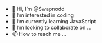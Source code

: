 - 👋 Hi, I’m @Swapnodd
- 👀 I’m interested in coding 
- 🌱 I’m currently learning JavaScript 
- 💞️ I’m looking to collaborate on ...
- 📫 How to reach me ...

<!---
Swapnodd/Swapnodd is a ✨ special ✨ repository because its `README.md` (this file) appears on your GitHub profile.
You can click the Preview link to take a look at your changes.
--->
